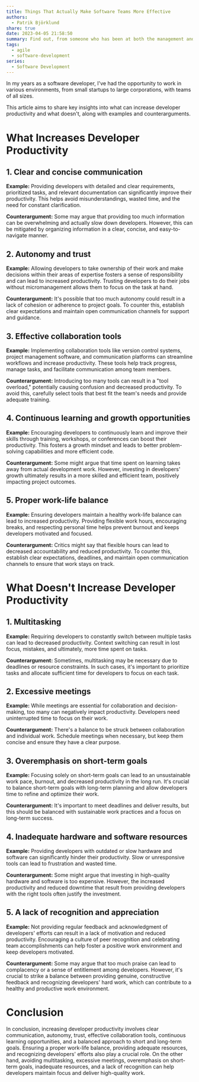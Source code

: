 ```yaml
---
title: Things That Actually Make Software Teams More Effective
authors:
  - Patrik Björklund
share: true
date: 2023-04-05 21:58:50
summary: Find out, from someone who has been at both the management and developer end of the table, what actually leads to productivity for development teams
tags:
  - agile
  - software-development
series:
  - Software Development
---
```


In my years as a software developer, I've had the opportunity to work in various environments, from small startups to large corporations, with teams of all sizes. 

This article aims to share key insights into what can increase developer productivity and what doesn't, along with examples and counterarguments.

# What Increases Developer Productivity

## 1. Clear and concise communication

**Example:** Providing developers with detailed and clear requirements, prioritized tasks, and relevant documentation can significantly improve their productivity. This helps avoid misunderstandings, wasted time, and the need for constant clarification.

**Counterargument:** Some may argue that providing too much information can be overwhelming and actually slow down developers. However, this can be mitigated by organizing information in a clear, concise, and easy-to-navigate manner.

## 2. Autonomy and trust

**Example:** Allowing developers to take ownership of their work and make decisions within their areas of expertise fosters a sense of responsibility and can lead to increased productivity. Trusting developers to do their jobs without micromanagement allows them to focus on the task at hand.

**Counterargument:** It's possible that too much autonomy could result in a lack of cohesion or adherence to project goals. To counter this, establish clear expectations and maintain open communication channels for support and guidance.

## 3. Effective collaboration tools

**Example:** Implementing collaboration tools like version control systems, project management software, and communication platforms can streamline workflows and increase productivity. These tools help track progress, manage tasks, and facilitate communication among team members.

**Counterargument:** Introducing too many tools can result in a "tool overload," potentially causing confusion and decreased productivity. To avoid this, carefully select tools that best fit the team's needs and provide adequate training.

## 4. Continuous learning and growth opportunities

**Example:** Encouraging developers to continuously learn and improve their skills through training, workshops, or conferences can boost their productivity. This fosters a growth mindset and leads to better problem-solving capabilities and more efficient code.

**Counterargument:** Some might argue that time spent on learning takes away from actual development work. However, investing in developers' growth ultimately results in a more skilled and efficient team, positively impacting project outcomes.

## 5. Proper work-life balance

**Example:** Ensuring developers maintain a healthy work-life balance can lead to increased productivity. Providing flexible work hours, encouraging breaks, and respecting personal time helps prevent burnout and keeps developers motivated and focused.

**Counterargument:** Critics might say that flexible hours can lead to decreased accountability and reduced productivity. To counter this, establish clear expectations, deadlines, and maintain open communication channels to ensure that work stays on track.

# What Doesn't Increase Developer Productivity

## 1. Multitasking

**Example:** Requiring developers to constantly switch between multiple tasks can lead to decreased productivity. Context switching can result in lost focus, mistakes, and ultimately, more time spent on tasks.

**Counterargument:** Sometimes, multitasking may be necessary due to deadlines or resource constraints. In such cases, it's important to prioritize tasks and allocate sufficient time for developers to focus on each task.

## 2. Excessive meetings

**Example:** While meetings are essential for collaboration and decision-making, too many can negatively impact productivity. Developers need uninterrupted time to focus on their work.

**Counterargument:** There's a balance to be struck between collaboration and individual work. Schedule meetings when necessary, but keep them concise and ensure they have a clear purpose.

## 3. Overemphasis on short-term goals

**Example:** Focusing solely on short-term goals can lead to an unsustainable work pace, burnout, and decreased productivity in the long run. It's crucial to balance short-term goals with long-term planning and allow developers time to refine and optimize their work.

**Counterargument:** It's important to meet deadlines and deliver results, but this should be balanced with sustainable work practices and a focus on long-term success.

## 4. Inadequate hardware and software resources

**Example:** Providing developers with outdated or slow hardware and software can significantly hinder their productivity. Slow or unresponsive tools can lead to frustration and wasted time.

**Counterargument:** Some might argue that investing in high-quality hardware and software is too expensive. However, the increased productivity and reduced downtime that result from providing developers with the right tools often justify the investment.

## 5. A lack of recognition and appreciation

**Example:** Not providing regular feedback and acknowledgment of developers' efforts can result in a lack of motivation and reduced productivity. Encouraging a culture of peer recognition and celebrating team accomplishments can help foster a positive work environment and keep developers motivated.

**Counterargument:** Some may argue that too much praise can lead to complacency or a sense of entitlement among developers. However, it's crucial to strike a balance between providing genuine, constructive feedback and recognizing developers' hard work, which can contribute to a healthy and productive work environment.

# Conclusion 

In conclusion, increasing developer productivity involves clear communication, autonomy, trust, effective collaboration tools, continuous learning opportunities, and a balanced approach to short and long-term goals. Ensuring a proper work-life balance, providing adequate resources, and recognizing developers' efforts also play a crucial role. On the other hand, avoiding multitasking, excessive meetings, overemphasis on short-term goals, inadequate resources, and a lack of recognition can help developers maintain focus and deliver high-quality work.

